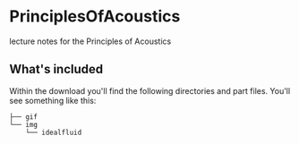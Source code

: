 # PrinciplesOfAcoustics
lecture notes for the Principles of Acoustics

## What's included
Within the download you'll find the following directories and part files.
You'll see something like this:

```
├── gif
└── img
    └── idealfluid
```

